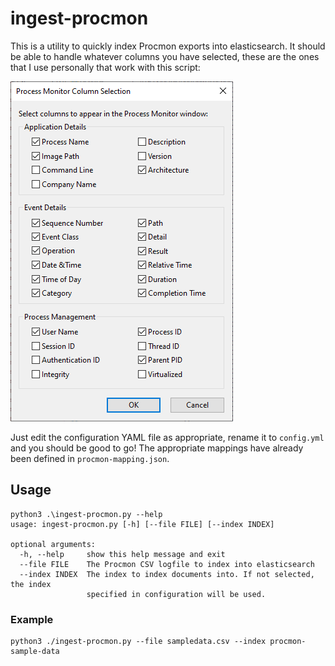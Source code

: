 # ingest-procmon

This is a utility to quickly index Procmon exports into elasticsearch. It should be able to handle whatever columns you have selected, these are the ones that I use personally that work with this script:

![Procmon Column Settings](/media/columns.png)

Just edit the configuration YAML file as appropriate, rename it to `config.yml` and you should be good to go! The appropriate mappings have already been defined in `procmon-mapping.json`.

## Usage

```
python3 .\ingest-procmon.py --help
usage: ingest-procmon.py [-h] [--file FILE] [--index INDEX]

optional arguments:
  -h, --help     show this help message and exit
  --file FILE    The Procmon CSV logfile to index into elasticsearch
  --index INDEX  The index to index documents into. If not selected, the index
                 specified in configuration will be used.
```

### Example

```
python3 ./ingest-procmon.py --file sampledata.csv --index procmon-sample-data
```